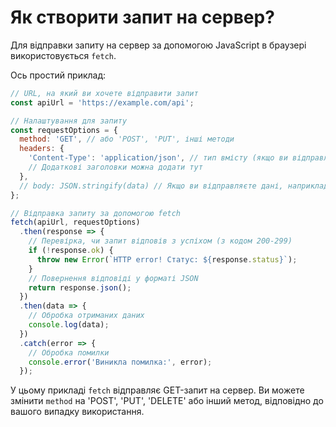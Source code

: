 # Як створити запит на сервер?

Для відправки запиту на сервер за допомогою JavaScript в браузері використовується `fetch`. 

Ось простий приклад:

```javascript
// URL, на який ви хочете відправити запит
const apiUrl = 'https://example.com/api';

// Налаштування для запиту
const requestOptions = {
  method: 'GET', // або 'POST', 'PUT', інші методи
  headers: {
    'Content-Type': 'application/json', // тип вмісту (якщо ви відправляєте JSON)
    // Додаткові заголовки можна додати тут
  },
  // body: JSON.stringify(data) // Якщо ви відправляєте дані, наприклад, у форматі JSON
};

// Відправка запиту за допомогою fetch
fetch(apiUrl, requestOptions)
  .then(response => {
    // Перевірка, чи запит відповів з успіхом (з кодом 200-299)
    if (!response.ok) {
      throw new Error(`HTTP error! Статус: ${response.status}`);
    }
    // Повернення відповіді у форматі JSON
    return response.json();
  })
  .then(data => {
    // Обробка отриманих даних
    console.log(data);
  })
  .catch(error => {
    // Обробка помилки
    console.error('Виникла помилка:', error);
  });
```

У цьому прикладі `fetch` відправляє GET-запит на сервер. Ви можете змінити `method` на 'POST', 'PUT', 'DELETE' або інший метод, відповідно до вашого випадку використання.
